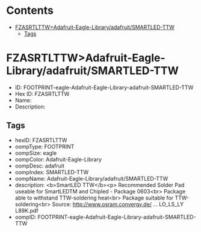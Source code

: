 



Contents
========

* [FZASRTLTTW>Adafruit-Eagle-Library/adafruit/SMARTLED-TTW](#fzasrtlttwadafruit-eagle-libraryadafruitsmartled-ttw)
	* [Tags](#tags)

# FZASRTLTTW>Adafruit-Eagle-Library/adafruit/SMARTLED-TTW

- ID: FOOTPRINT-eagle-Adafruit-Eagle-Library-adafruit-SMARTLED-TTW
- Hex ID: FZASRTLTTW
- Name: 
- Description: 

## Tags

- hexID: FZASRTLTTW
- oompType: FOOTPRINT
- oompSize: eagle
- oompColor: Adafruit-Eagle-Library
- oompDesc: adafruit
- oompIndex: SMARTLED-TTW
- oompName: Adafruit-Eagle-Library/adafruit/SMARTLED-TTW
- description: &lt;b&gt;SmartLED TTW&lt;/b&gt;&lt;p&gt;
Recommended Solder Pad useable for SmartLEDTM and Chipled - Package 0603&lt;br&gt;
Package able to withstand TTW-soldering heat&lt;br&gt;
Package suitable for TTW-soldering&lt;br&gt;
Source: http://www.osram.convergy.de/ ... LO_LS_LY L89K.pdf
- oompID: FOOTPRINT-eagle-Adafruit-Eagle-Library-adafruit-SMARTLED-TTW
